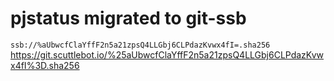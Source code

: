 # pjstatus migrated to git-ssb

`ssb://%aUbwcfClaYffF2n5a21zpsQ4LLGbj6CLPdazKvwx4fI=.sha256`
https://git.scuttlebot.io/%25aUbwcfClaYffF2n5a21zpsQ4LLGbj6CLPdazKvwx4fI%3D.sha256
